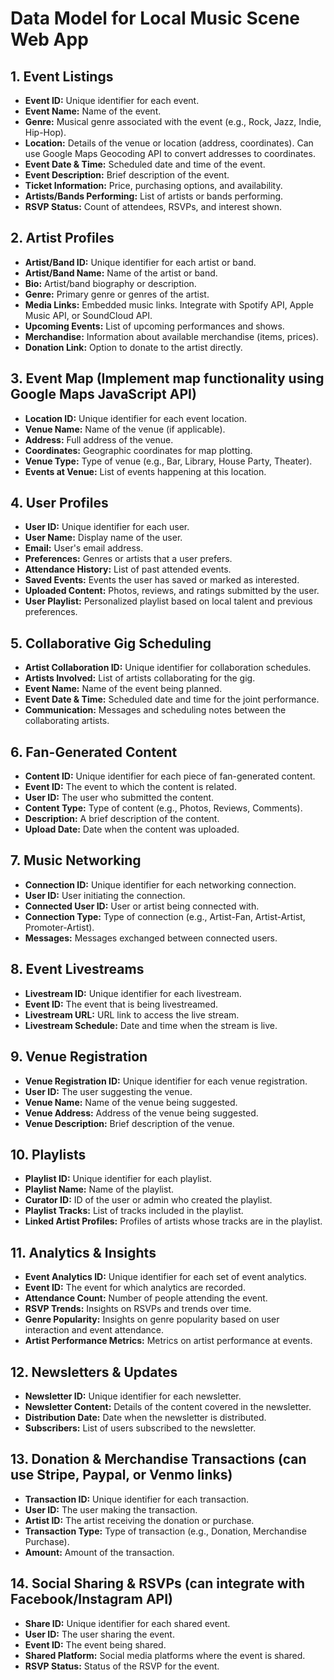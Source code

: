 # Data Model for Local Music Scene Web App

## 1. Event Listings
- **Event ID:** Unique identifier for each event.
- **Event Name:** Name of the event.
- **Genre:** Musical genre associated with the event (e.g., Rock, Jazz, Indie, Hip-Hop).
- **Location:** Details of the venue or location (address, coordinates). Can use Google Maps Geocoding API to convert addresses to coordinates.
- **Event Date & Time:** Scheduled date and time of the event.
- **Event Description:** Brief description of the event.
- **Ticket Information:** Price, purchasing options, and availability.
- **Artists/Bands Performing:** List of artists or bands performing.
- **RSVP Status:** Count of attendees, RSVPs, and interest shown.

## 2. Artist Profiles
- **Artist/Band ID:** Unique identifier for each artist or band.
- **Artist/Band Name:** Name of the artist or band.
- **Bio:** Artist/band biography or description.
- **Genre:** Primary genre or genres of the artist.
- **Media Links:** Embedded music links. Integrate with Spotify API, Apple Music API, or SoundCloud API. 
- **Upcoming Events:** List of upcoming performances and shows.
- **Merchandise:** Information about available merchandise (items, prices).
- **Donation Link:** Option to donate to the artist directly.

## 3. Event Map (Implement map functionality using Google Maps JavaScript API)
- **Location ID:** Unique identifier for each event location.
- **Venue Name:** Name of the venue (if applicable).
- **Address:** Full address of the venue.
- **Coordinates:** Geographic coordinates for map plotting.
- **Venue Type:** Type of venue (e.g., Bar, Library, House Party, Theater).
- **Events at Venue:** List of events happening at this location.

## 4. User Profiles
- **User ID:** Unique identifier for each user.
- **User Name:** Display name of the user.
- **Email:** User's email address.
- **Preferences:** Genres or artists that a user prefers.
- **Attendance History:** List of past attended events.
- **Saved Events:** Events the user has saved or marked as interested.
- **Uploaded Content:** Photos, reviews, and ratings submitted by the user.
- **User Playlist:** Personalized playlist based on local talent and previous preferences.

## 5. Collaborative Gig Scheduling
- **Artist Collaboration ID:** Unique identifier for collaboration schedules.
- **Artists Involved:** List of artists collaborating for the gig.
- **Event Name:** Name of the event being planned.
- **Event Date & Time:** Scheduled date and time for the joint performance.
- **Communication:** Messages and scheduling notes between the collaborating artists.

## 6. Fan-Generated Content
- **Content ID:** Unique identifier for each piece of fan-generated content.
- **Event ID:** The event to which the content is related.
- **User ID:** The user who submitted the content.
- **Content Type:** Type of content (e.g., Photos, Reviews, Comments).
- **Description:** A brief description of the content.
- **Upload Date:** Date when the content was uploaded.

## 7. Music Networking
- **Connection ID:** Unique identifier for each networking connection.
- **User ID:** User initiating the connection.
- **Connected User ID:** User or artist being connected with.
- **Connection Type:** Type of connection (e.g., Artist-Fan, Artist-Artist, Promoter-Artist).
- **Messages:** Messages exchanged between connected users.

## 8. Event Livestreams
- **Livestream ID:** Unique identifier for each livestream.
- **Event ID:** The event that is being livestreamed.
- **Livestream URL:** URL link to access the live stream.
- **Livestream Schedule:** Date and time when the stream is live.

## 9. Venue Registration
- **Venue Registration ID:** Unique identifier for each venue registration.
- **User ID:** The user suggesting the venue.
- **Venue Name:** Name of the venue being suggested.
- **Venue Address:** Address of the venue being suggested.
- **Venue Description:** Brief description of the venue.

## 10. Playlists
- **Playlist ID:** Unique identifier for each playlist.
- **Playlist Name:** Name of the playlist.
- **Curator ID:** ID of the user or admin who created the playlist.
- **Playlist Tracks:** List of tracks included in the playlist.
- **Linked Artist Profiles:** Profiles of artists whose tracks are in the playlist.

## 11. Analytics & Insights
- **Event Analytics ID:** Unique identifier for each set of event analytics.
- **Event ID:** The event for which analytics are recorded.
- **Attendance Count:** Number of people attending the event.
- **RSVP Trends:** Insights on RSVPs and trends over time.
- **Genre Popularity:** Insights on genre popularity based on user interaction and event attendance.
- **Artist Performance Metrics:** Metrics on artist performance at events.

## 12. Newsletters & Updates
- **Newsletter ID:** Unique identifier for each newsletter.
- **Newsletter Content:** Details of the content covered in the newsletter.
- **Distribution Date:** Date when the newsletter is distributed.
- **Subscribers:** List of users subscribed to the newsletter.

## 13. Donation & Merchandise Transactions (can use Stripe, Paypal, or Venmo links)
- **Transaction ID:** Unique identifier for each transaction.
- **User ID:** The user making the transaction.
- **Artist ID:** The artist receiving the donation or purchase.
- **Transaction Type:** Type of transaction (e.g., Donation, Merchandise Purchase).
- **Amount:** Amount of the transaction.

## 14. Social Sharing & RSVPs (can integrate with Facebook/Instagram API)
- **Share ID:** Unique identifier for each shared event.
- **User ID:** The user sharing the event.
- **Event ID:** The event being shared.
- **Shared Platform:** Social media platforms where the event is shared.
- **RSVP Status:** Status of the RSVP for the event.
